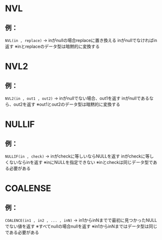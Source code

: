 # NVL
## 例：
`NVL(in , replace)`
→
inがnullの場合replaceに置き換える
inがnullでなければin返す
※inとreplaceのデータ型は暗黙的に変換する
# NVL2
## 例：
`NVL2(in , out1 , out2)`
→
inがnullでない場合、out1を返す
inがnullであるなら、out2を返す
※out1とout2のデータ型は暗黙的に変換する
# NULLIF
## 例：
`NULLIF(in , check)`
→
inがcheckに等しいならNULLを返す
inがcheckに等しくないならinを返す
※inにNULLを指定できない
※inとcheckは同じデータ型である必要がある
# COALENSE
## 例：
`COALENCE(in1 , in2 , ... , inN)`
→
in1からinNまでで最初に見つかったNULLでない値を返す
※すべてnullの場合nullを返す
※in1からinNまではデータ型は同じである必要がある
